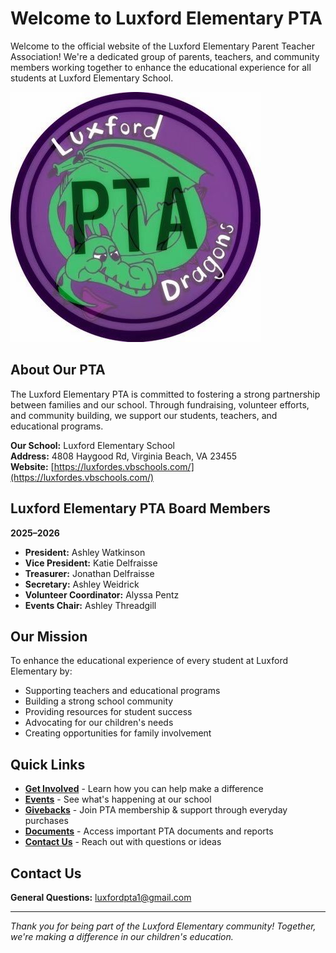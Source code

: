 # Welcome to Luxford Elementary PTA

Welcome to the official website of the Luxford Elementary Parent Teacher Association! We're a dedicated group of parents, teachers, and community members working together to enhance the educational experience for all students at Luxford Elementary School.

![Luxford Elementary PTA Logo](images/pta-logo.jpg)

## About Our PTA

The Luxford Elementary PTA is committed to fostering a strong partnership between families and our school. Through fundraising, volunteer efforts, and community building, we support our students, teachers, and educational programs.

**Our School:** Luxford Elementary School  
**Address:** 4808 Haygood Rd, Virginia Beach, VA 23455  
**Website:** [https://luxfordes.vbschools.com/](https://luxfordes.vbschools.com/)

## Luxford Elementary PTA Board Members  
**2025–2026**

- **President:** Ashley Watkinson  
- **Vice President:** Katie Delfraisse  
- **Treasurer:** Jonathan Delfraisse  
- **Secretary:** Ashley Weidrick  
- **Volunteer Coordinator:** Alyssa Pentz  
- **Events Chair:** Ashley Threadgill

## Our Mission

To enhance the educational experience of every student at Luxford Elementary by:
- Supporting teachers and educational programs
- Building a strong school community
- Providing resources for student success
- Advocating for our children's needs
- Creating opportunities for family involvement

## Quick Links

- **[Get Involved](get-involved.md)** - Learn how you can help make a difference
- **[Events](events/list.md)** - See what's happening at our school
- **[Givebacks](givebacks.md)** - Join PTA membership & support through everyday purchases
- **[Documents](documents.md)** - Access important PTA documents and reports
- **[Contact Us](#contact-us)** - Reach out with questions or ideas

## Contact Us

**General Questions:** [luxfordpta1@gmail.com](mailto:luxfordpta1@gmail.com)  


---

*Thank you for being part of the Luxford Elementary community! Together, we're making a difference in our children's education.*
